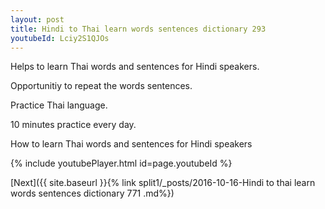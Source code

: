 ```yaml
---
layout: post
title: Hindi to Thai learn words sentences dictionary 293 
youtubeId: Lciy2S1QJOs
---
```

 
 
Helps to learn Thai words and sentences for Hindi speakers.

Opportunitiy to repeat the words sentences. 

Practice Thai language. 
 
10 minutes practice every day. 
 
How to learn Thai words and sentences for Hindi speakers 
 
{% include youtubePlayer.html id=page.youtubeId %}
 
 
[Next]({{ site.baseurl }}{% link  split1/_posts/2016-10-16-Hindi to thai learn words sentences dictionary 771 .md%})
 
